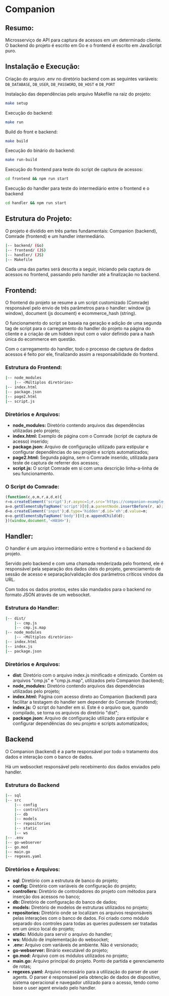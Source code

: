 # Companion

## Resumo:
Microsserviço de API para captura de acessos em um determinado cliente. O backend do projeto é escrito em Go e o frontend é escrito em JavaScript puro.

## Instalação e Execução:
Criação do arquivo .env no diretório backend com as seguintes variáveis: `DB_DATABASE`, `DB_USER`, `DB_PASSWORD`, `DB_HOST` e `DB_PORT`

Instalação das dependências pelo arquivo Makefile na raiz do projeto:
```bash
make setup
```

Execução do backend:
```bash
make run
```

Build do front e backend:
```bash
make build
```

Execução do binário do backend:
```bash
make run-build
```

Execução do frontend para teste do script de captura de acessos:
```bash
cd frontend && npm run start
```

Execução do handler para teste do intermediário entre o frontend e o backend
```bash
cd handler && npm run start
```

## Estrutura do Projeto:
O projeto é dividido em três partes fundamentais: Companion (backend), Comrade (frontend) e um handler intermediário.

```bash
|-- backend/ (Go)
|-- frontend/ (JS)
|-- handler/ (JS)
|-- Makefile
```

Cada uma das partes será descrita a seguir, iniciando pela captura de acessos no frontend, passando pelo handler até a finalização no backend.

## Frontend:
O frontend do projeto se resume a um script customizado (Comrade) responsável pelo envio de três parâmetros para o handler: window (js window), document (js document) e ecommerce_hash (string).

O funcionamento do script se baseia na geração e adição de uma segunda tag de script para o carregamento do handler do projeto na página do cliente e a criação de um hidden input com o valor definido para a hash única do ecommerce em questão.

Com o carregamento do handler, todo o processo de captura de dados acessos é feito por ele, finalizando assim a responsabilidade do frontend.

### Estrutura do Frontend:

```bash
|-- node_modules
    |-- <Múltiplos diretórios>
|-- index.html
|-- package.json
|-- page2.html
|-- script.js
```

### Diretórios e Arquivos:
- **node_modules:** Diretório contendo arquivos das dependências utilizadas pelo projeto;
- **index.html:** Exemplo de página com o Comrade (script de captura de acesso) inserido;
- **package.json:** Arquivo de configuração utilizado para estipular e configurar dependências do seu projeto e scripts automatizados;
- **page2.html:** Segunda página, sem o Comrade inserido, utilizada para teste de captura de referrer dos acessos;
- **script.js:** O script Comrade em si com uma descrição linha-a-linha de seu funcionamento.

### O Script do Comrade:

```javascript
(function(c,o,m,r,a,d,e){
r=o.createElement('script');r.async=1;r.src='https://companion-example.com/cmp'+c.location.search;
a=o.getElementsByTagName('script')[0];a.parentNode.insertBefore(r, a);
d=o.createElement('input');d.type='hidden';d.id='eh';d.value=m;
e=o.getElementsByTagName('body')[0];e.appendChild(d);
})(window,document,'<HASH>');
```

## Handler:
O handler é um arquivo intermediário entre o frontend e o backend do projeto.

Servido pelo backend e com uma chamada renderizada pelo frontend, ele é responsável pela separação dos dados úteis do projeto, gerenciamento de sessão de acesso e separação/validação dos parâmetros críticos vindos da URL.

Com todos os dados prontos, estes são mandados para o backend no formato JSON através de um websocket.

### Estrutura do Handler:

```bash
|-- dist/
    |-- cmp.js
    |-- cmp.js.map
|-- node_modules
    |-- <Múltiplos diretórios>
|-- index.html
|-- index.js
|-- package.json
```

### Diretórios e Arquivos:
- **dist**: Diretório com o arquivo index.js minificado e otimizado. Contém os arquivos "cmp.js" e "cmp.js.map", utilizados pelo Companion (backend);
- **node_modules:** Diretório contendo arquivos das dependências utilizadas pelo projeto;
- **index.html:** Página com acesso direto ao Companion (backend) para facilitar a testagem do handler sem depender do Comrade (frontend);
- **index.js:** O script do handler em si. Este é o arquivo que, quando compilado, se torna os arquivos do diretório "dist";
- **package.json:** Arquivo de configuração utilizado para estipular e configurar dependências do seu projeto e scripts automatizados;

## Backend
O Companion (backend) é a parte responsável por todo o tratamento dos dados e interação com o banco de dados.

Há um websocket responsável pelo recebimento dos dados enviados pelo handler.

### Estrutura do Backend

```bash
|-- sql
|-- src
    |-- config
    |-- controllers
    |-- db
    |-- models
    |-- repositories
    |-- static
    |-- ws
|-- .env
|-- go-webserver
|-- go.mod
|-- main.go
|-- regexes.yaml
```

### Diretórios e Arquivos:

- **sql**: Diretório com a estrutura de banco do projeto;
- **config:** Diretório com variáveis de configuração do projeto;
- **controllers:** Diretório de controladores do projeto com métodos para inserção dos acessos no banco;
- **db:** Diretório de configuração do banco de dados;
- **models:** Diretório de modelos de estruturas utilizados no projeto;
- **repositories:** Diretório onde se localizam os arquivos responsáveis pelas interações com o banco de dados. Foi criado como
módulo separado dos controles para todas as queries pudessem ser tratadas em um único local do projeto;
- **static:** Módulo para servir o arquivo do handler;
- **ws:** Módulo de implementação do websocket;
- **.env:** Arquivo com variáveis de ambiente. Não é versionado;
- **go-webserver:** Binário executável do projeto;
- **go.mod:** Arquivo com os módulos utilizados no projeto;
- **main.go:** Arquivo principal do projeto. Ponto de partida e gerenciamento de rotas;
- **regexes.yaml:** Arquivo necessário para a utilização do parser de user agents. O parser é responsável pela obtenção de dados de dispositivo, sistema operacional e navegador utilizado para o acesso, tendo como base o user agent enviado pelo handler.